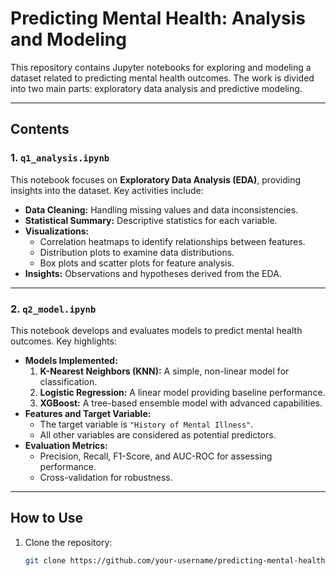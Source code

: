 # Predicting Mental Health: Analysis and Modeling

This repository contains Jupyter notebooks for exploring and modeling a dataset related to predicting mental health outcomes. The work is divided into two main parts: exploratory data analysis and predictive modeling.

---

## **Contents**

### 1. `q1_analysis.ipynb`
This notebook focuses on **Exploratory Data Analysis (EDA)**, providing insights into the dataset. Key activities include:
- **Data Cleaning:** Handling missing values and data inconsistencies.
- **Statistical Summary:** Descriptive statistics for each variable.
- **Visualizations:**
  - Correlation heatmaps to identify relationships between features.
  - Distribution plots to examine data distributions.
  - Box plots and scatter plots for feature analysis.
- **Insights:** Observations and hypotheses derived from the EDA.

---

### 2. `q2_model.ipynb`
This notebook develops and evaluates models to predict mental health outcomes. Key highlights:
- **Models Implemented:**
  1. **K-Nearest Neighbors (KNN):** A simple, non-linear model for classification.
  2. **Logistic Regression:** A linear model providing baseline performance.
  3. **XGBoost:** A tree-based ensemble model with advanced capabilities.
- **Features and Target Variable:**  
  - The target variable is `"History of Mental Illness"`.
  - All other variables are considered as potential predictors.
- **Evaluation Metrics:**
  - Precision, Recall, F1-Score, and AUC-ROC for assessing performance.
  - Cross-validation for robustness.

---

## **How to Use**
1. Clone the repository:
   ```bash
   git clone https://github.com/your-username/predicting-mental-health.git](https://github.com/SophieKTran/kaggle_depression_data.git


